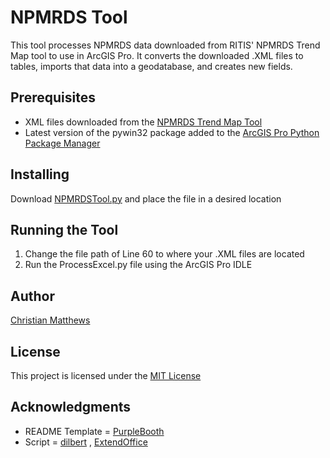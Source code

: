 # NPMRDS Tool

This tool processes NPMRDS data downloaded from RITIS' NPMRDS Trend Map tool to use in ArcGIS Pro. It converts the downloaded .XML files to tables, imports that data into a geodatabase, and creates new fields.

## Prerequisites

* XML files downloaded from the [NPMRDS Trend Map Tool](https://npmrds.ritis.org/analytics/)
* Latest version of the pywin32 package added to the [ArcGIS Pro Python Package Manager](https://pro.arcgis.com/en/pro-app/arcpy/get-started/what-is-conda.htm)

## Installing

Download [NPMRDSTool.py](NPMRDSTool.py) and place the file in a desired location

## Running the Tool

1. Change the file path of Line 60 to where your .XML files are located
2. Run the ProcessExcel.py file using the ArcGIS Pro IDLE

## Author

[Christian Matthews](https://github.com/csmatthews)

## License

This project is licensed under the [MIT License](LICENSE.md)

## Acknowledgments

* README Template = [PurpleBooth](https://github.com/PurpleBooth)
* Script = [dilbert](https://stackoverflow.com/users/2507539/dilbert) , [ExtendOffice](https://www.extendoffice.com/)
